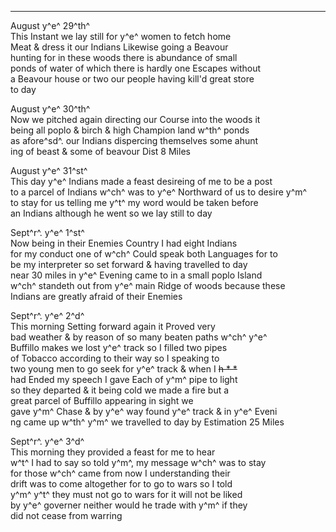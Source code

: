 ---

August y^e^ 29^th^\
This Instant we lay still for y^e^ women to fetch home\
Meat & dress it our Indians Likewise going a Beavour\
hunting for in these woods there is abundance of small\
ponds of water of which there is hardly one Escapes without\
a Beavour house or two our people having kill'd great store\
to day

August y^e^ 30^th^\
Now we pitched again directing our Course into the woods it\
being all poplo & birch & high Champion land w^th^ ponds\
as afore^sd^. our Indians dispercing themselves some ahunt\
ing of beast & some of beavour Dist 8 Miles

August y^e^ 31^st^\
This day y^e^ Indians made a feast desireing of me to be a post\
to a parcel of Indians w^ch^ was to y^e^ Northward of us to desire y^m^\
to stay for us telling me y^t^ my word would be taken before\
an Indians although he went so we lay still to day

Sept^r^. y^e^ 1^st^\
Now being in their Enemies Country I had eight Indians\
for my conduct one of w^ch^ Could speak both Languages for to\
be my interpreter so set forward & having travelled to day\
near 30 miles in y^e^ Evening came to in a small poplo Island\
w^ch^ standeth out from y^e^ main Ridge of woods because these\
Indians are greatly afraid of their Enemies

Sept^r^. y^e^ 2^d^\
This morning Setting forward again it Proved very\
bad weather & by reason of so many beaten paths w^ch^ y^e^\
Buffillo makes we lost y^e^ track so I filled two pipes\
of Tobacco according to their way so I speaking to\
two young men to go seek for y^e^ track & when I ~~h \* \*~~\
had Ended my speech I gave Each of y^m^ pipe to light\
so they departed & it being cold we made a fire but a\
great parcel of Buffillo appearing in sight we\
gave y^m^ Chase & by y^e^ way found y^e^ track & in y^e^ Eveni\
ng came up w^th^ y^m^ we travelled to day by Estimation 25 Miles

Sept^r^. y^e^ 3^d^\
This morning they provided a feast for me to hear\
w^t^ I had to say so told y^m^, my message w^ch^ was to stay\
for those w^ch^ came from now I understanding their\
drift was to come altogether for to go to wars so I told\
y^m^ y^t^ they must not go to wars for it will not be liked\
by y^e^ governer neither would he trade with y^m^ if they\
did not cease from warring
